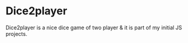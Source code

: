 # Dice2player
Dice2player is a nice dice game of two player &amp; it is part of my initial JS projects.
